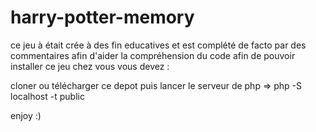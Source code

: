 # harry-potter-memory
ce jeu à était crée à des fin educatives et est complété de facto par des commentaires afin d'aider la compréhension du code
afin de pouvoir installer ce jeu chez vous vous devez :

cloner ou télécharger ce depot
puis lancer le serveur de php => php -S localhost<votre port> -t public

enjoy :)
